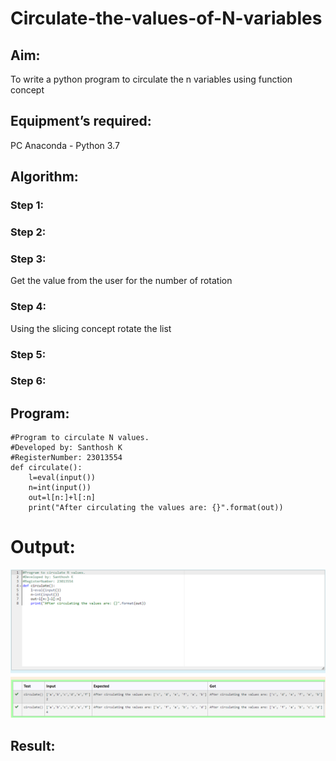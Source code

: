 # Circulate-the-values-of-N-variables
## Aim:
To write a python program to circulate the n variables using function concept
## Equipment’s required:
PC
Anaconda - Python 3.7
## Algorithm: 
### Step 1: 
### Step 2: 
### Step 3: 
Get the value from the user for the number of rotation
### Step 4: 
Using the slicing concept rotate the list

### Step 5: 
### Step 6: 
## Program:
```
#Program to circulate N values.
#Developed by: Santhosh K
#RegisterNumber: 23013554
def circulate():
    l=eval(input())
    n=int(input())
    out=l[n:]+l[:n]
    print("After circulating the values are: {}".format(out))
```
# Output:
![output](/Screenshot%202023-10-23%20140029.png)
## Result:
